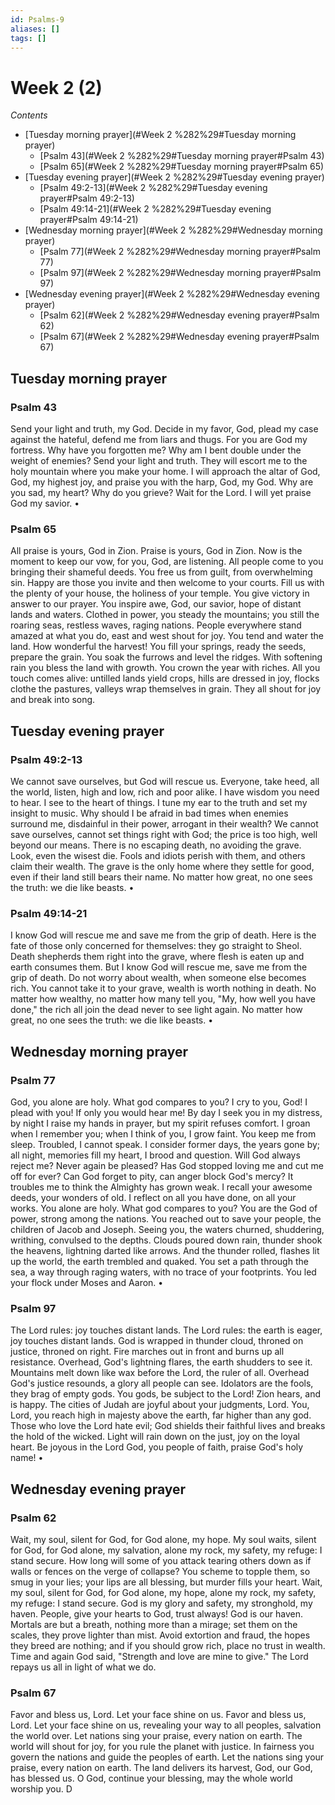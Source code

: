 ```yaml
---
id: Psalms-9
aliases: []
tags: []
---
```


# Week 2 (2)
*Contents*
* [Tuesday morning prayer](#Week 2 %282%29#Tuesday morning prayer)
  * [Psalm 43](#Week 2 %282%29#Tuesday morning prayer#Psalm 43)
  * [Psalm 65](#Week 2 %282%29#Tuesday morning prayer#Psalm 65)
* [Tuesday evening prayer](#Week 2 %282%29#Tuesday evening prayer)
  * [Psalm 49:2-13](#Week 2 %282%29#Tuesday evening prayer#Psalm 49:2-13)
  * [Psalm 49:14-21](#Week 2 %282%29#Tuesday evening prayer#Psalm 49:14-21)
* [Wednesday morning prayer](#Week 2 %282%29#Wednesday morning prayer)
  * [Psalm 77](#Week 2 %282%29#Wednesday morning prayer#Psalm 77)
  * [Psalm 97](#Week 2 %282%29#Wednesday morning prayer#Psalm 97)
* [Wednesday evening prayer](#Week 2 %282%29#Wednesday evening prayer)
  * [Psalm 62](#Week 2 %282%29#Wednesday evening prayer#Psalm 62)
  * [Psalm 67](#Week 2 %282%29#Wednesday evening prayer#Psalm 67)

## Tuesday morning prayer

### Psalm 43

Send your light and truth, my God.
Decide in my favor, God, plead my case against the hateful, defend me from liars and thugs.
For you are God my fortress.
Why have you forgotten me?
Why am I bent double under the weight of enemies?
Send your light and truth.
They will escort me to the holy mountain where you make your home.
I will approach the altar of God, God, my highest joy,
and praise you with the harp, God, my God.
Why are you sad, my heart?
Why do you grieve?
Wait for the Lord.
I will yet praise God my savior. •

### Psalm 65

All praise is yours, God in Zion.
Praise is yours, God in Zion.
Now is the moment to keep our vow, for you, God, are listening.
All people come to you
bringing their shameful deeds.
You free us from guilt, from overwhelming sin.
Happy are those you invite and then welcome to your courts.
Fill us with the plenty of your house, the holiness of your temple.
You give victory
in answer to our prayer.
You inspire awe, God, our savior, hope of distant lands and waters.
Clothed in power, you steady the mountains; you still the roaring seas, restless waves, raging nations.
People everywhere
stand amazed at what you do, east and west shout for joy.
You tend and water the land.
How wonderful the harvest!
You fill your springs,
ready the seeds, prepare the grain.
You soak the furrows and level the ridges.
With softening rain
you bless the land with growth.
You crown the year with riches.
All you touch comes alive: untilled lands yield crops, hills are dressed in joy,
flocks clothe the pastures, valleys wrap themselves in grain.
They all shout for joy and break into song.
## Tuesday evening prayer

### Psalm 49:2-13

We cannot save ourselves, but God will rescue us.
Everyone, take heed, all the world, listen, high and low, rich and poor alike.
I have wisdom you need to hear.
I see to the heart of things.
I tune my ear to the truth and set my insight to music.
Why should I be afraid in bad times when enemies surround me, disdainful in their power, arrogant in their wealth?
We cannot save ourselves, cannot set things right with God; the price is too high, well beyond our means.
There is no escaping death, no avoiding the grave.
Look, even the wisest die.
Fools and idiots perish with them, and others claim their wealth.
The grave is the only home where they settle for good, even if their land still bears their name.
No matter how great, no one sees the truth: we die like beasts. •

### Psalm 49:14-21

I know God will rescue me
and save me from the grip of death.
Here is the fate of those
only concerned for themselves: they go straight to Sheol.
Death shepherds them right into the grave, where flesh is eaten up and earth consumes them.
But I know God will rescue me, save me from the grip of death.
Do not worry about wealth, when someone else becomes rich.
You cannot take it to your grave, wealth is worth nothing in death.
No matter how wealthy, no matter how many tell you,
"My, how well you have done," the rich all join the dead never to see light again.
No matter how great, no one sees the truth: we die like beasts. •

## Wednesday morning prayer

### Psalm 77

God, you alone are holy.
What god compares to you?
I cry to you, God! I plead with you!
If only you would hear me!
By day I seek you in my distress, by night I raise my hands in prayer, but my spirit refuses comfort.
I groan when I remember you; when I think of you, I grow faint.
You keep me from sleep.
Troubled, I cannot speak.
I consider former days, the years gone by;
all night, memories fill my heart, I brood and question.
Will God always reject me?
Never again be pleased?
Has God stopped loving me and cut me off for ever?
Can God forget to pity, can anger block God's mercy?
It troubles me to think the Almighty has grown weak.
I recall your awesome deeds, your wonders of old.
I reflect on all you have done, on all your works.
You alone are holy.
What god compares to you?
You are the God of power, strong among the nations.
You reached out to save your people, the children of Jacob and Joseph.
Seeing you, the waters churned, shuddering, writhing, convulsed to the depths.
Clouds poured down rain, thunder shook the heavens, lightning darted like arrows.
And the thunder rolled, flashes lit up the world, the earth trembled and quaked.
You set a path through the sea, a way through raging waters, with no trace of your footprints.
You led your flock under Moses and Aaron. •

### Psalm 97

The Lord rules:
joy touches distant lands.
The Lord rules: the earth is eager, joy touches distant lands.
God is wrapped in thunder cloud, throned on justice, throned on right.
Fire marches out in front and burns up all resistance.
Overhead, God's lightning flares, the earth shudders to see it.
Mountains melt down like wax before the Lord, the ruler of all.
Overhead God's justice resounds, a glory all people can see.
Idolators are the fools, they brag of empty gods.
You gods, be subject to the Lord!
Zion hears, and is happy.
The cities of Judah are joyful about your judgments, Lord.
You, Lord, you reach high in majesty above the earth, far higher than any god.
Those who love the Lord hate evil;
God shields their faithful lives and breaks the hold of the wicked.
Light will rain down on the just, joy on the loyal heart.
Be joyous in the Lord God, you people of faith, praise God's holy name! •
## Wednesday evening prayer

### Psalm 62

Wait, my soul, silent for God, for God alone, my hope.
My soul waits, silent for God, for God alone, my salvation, alone my rock, my safety, my refuge: I stand secure.
How long will some of you attack tearing others down as if walls or fences on the verge of collapse?
You scheme to topple them, so smug in your lies; your lips are all blessing, but murder fills your heart.
Wait, my soul, silent for God, for God alone, my hope, alone my rock, my safety, my refuge: I stand secure.
God is my glory and safety, my stronghold, my haven.
People, give your hearts to God, trust always! God is our haven.
Mortals are but a breath, nothing more than a mirage; set them on the scales, they prove lighter than mist.
Avoid extortion and fraud, the hopes they breed are nothing; and if you should grow rich, place no trust in wealth.
Time and again God said,
"Strength and love are mine to give."
The Lord repays us all in light of what we do.

### Psalm 67

Favor and bless us, Lord.
Let your face shine on us.
Favor and bless us, Lord.
Let your face shine on us, revealing your way to all peoples, salvation the world over.
Let nations sing your praise, every nation on earth.
The world will shout for joy, for you rule the planet with justice.
In fairness you govern the nations and guide the peoples of earth.
Let the nations sing your praise, every nation on earth.
The land delivers its harvest, God, our God, has blessed us.
O God, continue your blessing, may the whole world worship you. D
